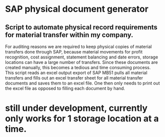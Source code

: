 # SAP physical document generator

## Script to automate physical record requirements for material transfer within my company.

For auditing reasons we are required to keep physical copies of material transfers done through
SAP, because material movements for profit recognition, cost assignment, statement balancing 
and date errors, storage locations can have a large number of transfers. Since these documents
are created manually, this becomes a tedious and time consuming process.  This script
reads an excel output export of SAP MB51 pulls all material transfers and fills out an excel 
transfer sheet for all material transfer documents and saves them to an excel file. One then
only needs to print out the excel file as opposed to filling each document by hand.


# still under development, currently only works for 1 storage location at a time.
